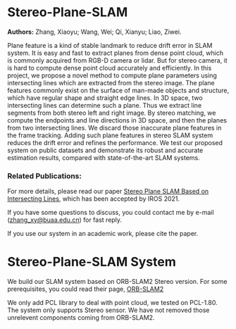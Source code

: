 # Stereo-Plane-SLAM
**Authors:** 
Zhang, Xiaoyu; Wang, Wei; Qi, Xianyu; Liao, Ziwei. 

Plane  feature  is  a  kind  of  stable  landmark  to reduce drift error in SLAM system. It is easy and fast to extract planes  from  dense  point  cloud,  which  is  commonly  acquired from RGB-D camera or lidar. But for stereo camera, it is hard to compute dense point cloud accurately and efficiently. In this project, we propose a novel method to compute plane parameters using  intersecting  lines  which  are  extracted  from  the  stereo image.  The  plane  features  commonly  exist  on  the  surface  of man-made  objects  and  structure,  which  have  regular  shape and  straight  edge  lines.  In  3D  space,  two  intersecting  lines can  determine  such  a  plane.  Thus  we  extract  line  segments from both stereo left and right image. By stereo matching, we compute  the  endpoints  and  line  directions  in  3D  space,  and then  the  planes  from  two  intersecting  lines.  We  discard  those inaccurate  plane  features  in  the  frame  tracking.  Adding  such plane  features  in  stereo  SLAM  system  reduces  the  drift  error and  refines  the  performance.  We  test  our  proposed  system  on public  datasets  and  demonstrate  its  robust  and  accurate  estimation results, compared with state-of-the-art SLAM systems.

### Related Publications:
For more details, please read our paper [Stereo  Plane  SLAM  Based  on  Intersecting  Lines](https://arxiv.org/abs/2008.08218), which has been accepted by IROS 2021.

If you have some questions to discuss, you could contact me by e-mail (zhang_xy@buaa.edu.cn) for fast reply.

If you use our system in an academic work, please cite the paper.


# Stereo-Plane-SLAM System
We build our SLAM system based on ORB-SLAM2 Stereo version. For some prerequisites, you could read their page, [ORB-SLAM2](https://github.com/raulmur/ORB_SLAM2)

We only add PCL library to deal with point cloud, we tested on PCL-1.80. The system only supports Stereo sensor. We have not removed those unrelevent components coming from ORB-SLAM2.
